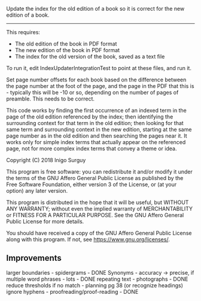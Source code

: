 Update the index for the old edition of a book so it is correct for the new edition of a book.

---

This requires:
   
 - The old edition of the book in PDF format
 - The new edition of the book in PDF format
 - The index for the old version of the book, saved as a text file
 
To run it, edit IndexUpdaterIntegrationTest to point at these files, and run it.

Set page number offsets for each book based on the difference between the page
number at the foot of the page, and the page in the PDF that this is - typically
this will be -10 or so, depending on the number of pages of preamble. This needs 
to be correct.

This code works by finding the first occurrence of an indexed term in the page of
the old edition referenced by the index; then identifying the surrounding context
for that term in the old edition; then looking for that same term and surrounding 
context in the new edition, starting at the same page number as in the old edition
and then searching the pages near it. It works only for simple index terms that
actually appear on the referenced page, not for more complex index terms that
convey a theme or idea.


Copyright (C) 2018 Inigo Surguy

This program is free software: you can redistribute it and/or modify
it under the terms of the GNU Affero General Public License as published by
the Free Software Foundation, either version 3 of the License, or
(at your option) any later version.

This program is distributed in the hope that it will be useful,
but WITHOUT ANY WARRANTY; without even the implied warranty of
MERCHANTABILITY or FITNESS FOR A PARTICULAR PURPOSE.  See the
GNU Affero General Public License for more details.

You should have received a copy of the GNU Affero General Public License
along with this program.  If not, see <https://www.gnu.org/licenses/>.

## Improvements

larger boundaries - spidergrams - DONE
Synonyms - accuracy -> precise, if 
multiple word phrases - lots - DONE
repeating text - photographs - DONE
reduce thresholds if no match - planning pg 38 (or recognize headings)
ignore hyphens - proofreading/proof-reading - DONE
